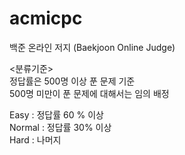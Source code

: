 # acmicpc
백준 온라인 저지 (Baekjoon Online Judge)

<분류기준>  
정답률은 500명 이상 푼 문제 기준   
500명 미만이 푼 문제에 대해서는 임의 배정
  
Easy : 정답률 60 % 이상   
Normal : 정답률 30% 이상  
Hard : 나머지  
